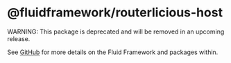 # @fluidframework/routerlicious-host

WARNING: This package is deprecated and will be removed in an upcoming release.

See [GitHub](https://github.com/microsoft/FluidFramework) for more details on the Fluid Framework and packages within.

